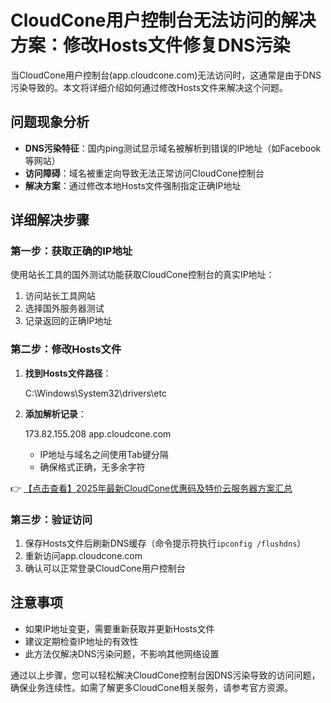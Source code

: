 # CloudCone用户控制台无法访问的解决方案：修改Hosts文件修复DNS污染

当CloudCone用户控制台(app.cloudcone.com)无法访问时，这通常是由于DNS污染导致的。本文将详细介绍如何通过修改Hosts文件来解决这个问题。

## 问题现象分析

- **DNS污染特征**：国内ping测试显示域名被解析到错误的IP地址（如Facebook等网站）
- **访问障碍**：域名被重定向导致无法正常访问CloudCone控制台
- **解决方案**：通过修改本地Hosts文件强制指定正确IP地址

## 详细解决步骤

### 第一步：获取正确的IP地址

使用站长工具的国外测试功能获取CloudCone控制台的真实IP地址：

1. 访问站长工具网站
2. 选择国外服务器测试
3. 记录返回的正确IP地址

### 第二步：修改Hosts文件

1. **找到Hosts文件路径**：
   
   C:\Windows\System32\drivers\etc
   

2. **添加解析记录**：
   
   173.82.155.208    app.cloudcone.com
   
   - IP地址与域名之间使用Tab键分隔
   - 确保格式正确，无多余字符

👉 [【点击查看】2025年最新CloudCone优惠码及特价云服务器方案汇总](https://bit.ly/Cloudcone)

### 第三步：验证访问

1. 保存Hosts文件后刷新DNS缓存（命令提示符执行`ipconfig /flushdns`）
2. 重新访问app.cloudcone.com
3. 确认可以正常登录CloudCone用户控制台

## 注意事项

- 如果IP地址变更，需要重新获取并更新Hosts文件
- 建议定期检查IP地址的有效性
- 此方法仅解决DNS污染问题，不影响其他网络设置

通过以上步骤，您可以轻松解决CloudCone控制台因DNS污染导致的访问问题，确保业务连续性。如需了解更多CloudCone相关服务，请参考官方资源。